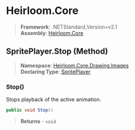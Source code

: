 # Heirloom.Core

> **Framework**: .NETStandard,Version=v2.1  
> **Assembly**: [Heirloom.Core][0]

## SpritePlayer.Stop (Method)

> **Namespace**: [Heirloom.Core.Drawing.Images][0]  
> **Declaring Type**: [SpritePlayer][1]

### Stop()

Stops playback of the active animation.

```cs
public void Stop()
```

> **Returns** - `void`

[0]: ../../../Heirloom.Core.md
[1]: ../SpritePlayer.md

